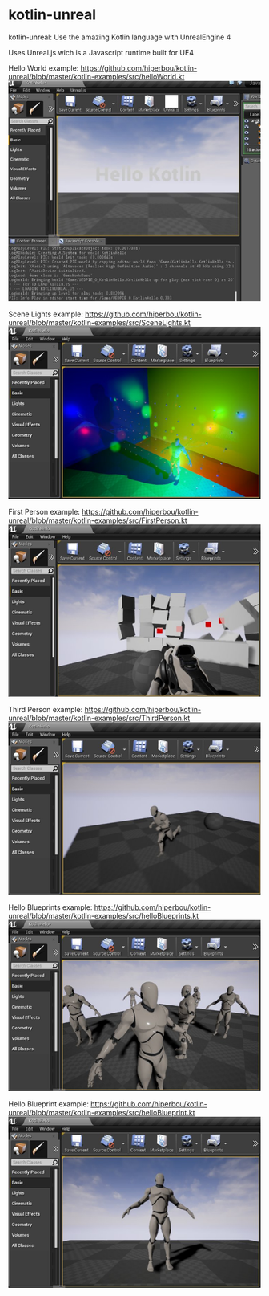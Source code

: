 # kotlin-unreal
kotlin-unreal: Use the amazing Kotlin language with UnrealEngine 4

Uses Unreal.js wich is a Javascript runtime built for UE4 

Hello World example:
https://github.com/hiperbou/kotlin-unreal/blob/master/kotlin-examples/src/helloWorld.kt
![](https://github.com/hiperbou/kotlin-unreal/blob/master/Screenshots/helloworld.jpg)

Scene Lights example:
https://github.com/hiperbou/kotlin-unreal/blob/master/kotlin-examples/src/SceneLights.kt
![](https://github.com/hiperbou/kotlin-unreal/blob/master/Screenshots/scenelights.jpg)

First Person example:
https://github.com/hiperbou/kotlin-unreal/blob/master/kotlin-examples/src/FirstPerson.kt
![](https://github.com/hiperbou/kotlin-unreal/blob/master/Screenshots/firstperson.jpg)

Third Person example:
https://github.com/hiperbou/kotlin-unreal/blob/master/kotlin-examples/src/ThirdPerson.kt
![](https://github.com/hiperbou/kotlin-unreal/blob/master/Screenshots/thirdperson.jpg)

Hello Blueprints example:
https://github.com/hiperbou/kotlin-unreal/blob/master/kotlin-examples/src/helloBlueprints.kt
![](https://github.com/hiperbou/kotlin-unreal/blob/master/Screenshots/helloblueprints.jpeg)

Hello Blueprint example:
https://github.com/hiperbou/kotlin-unreal/blob/master/kotlin-examples/src/helloBlueprint.kt
![](https://github.com/hiperbou/kotlin-unreal/blob/master/Screenshots/helloblueprint.jpg)
